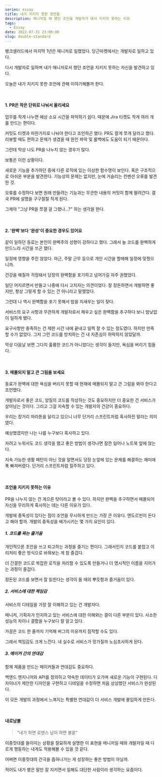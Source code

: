 ```yaml
---
series: essay
title: 내가 지키지 못한 조언들
description: 매니저일 때 했던 조언을 개발자가 돼서 지키지 못하는 이유
tags:
  - Essay
date: 2022-07-31 23:00:00
slug: double-standard
---
```


뱅크샐러드에서 마지막 1년은 매니저로 일했었다. 당근마켓에서는 개발자로 일하고 있다.

다시 개발자로 일하며 내가 매니저로서 했던 조언을 지키지 못하는 자신을 발견하고 있다.

오늘은 내가 지키지 못한 조언에 관해 이야기해볼까 한다.

<br/>

#### 1. PR은 작은 단위로 나눠서 올리세요

업무를 작게 나누면 예상 소요 시간을 파악하기 쉽다. 때문에 Jira 티켓도 작게 여러 개를 만드는 편이다.

커밋도 티켓과 마찬가지로 나눠야 한다고 조언하곤 했다. PR도 잘게 쪼개 달라고 했다. 리뷰할 때도 편하고 문제가 생겼을 때 원인 파악 및 롤백에도 도움이 되기 때문이다.

그런데 막상 나도 PR을 나누지 않는 경우가 많다.

보통은 이런 상황이다.

새로운 기능을 추가하던 중에 다른 로직에 있는 이상한 함수명이 보인다. 혹은 구조적으로 아쉬운 부분을 발견한다. 기능상의 문제는 없지만, 눈에 거슬리는 컨벤션 오류를 발견한 것.

오류를 수정하다 보면 원래 만들려는 기능과는 무관한 내용의 커밋이 함께 딸려간다. 결국 PR에 설명을 구구절절 적게 된다.

그제야 "그냥 PR을 쪼갤 걸 그랬나...?" 하는 생각을 한다.

<br/>

#### 2. '완벽'보다 '완성'이 중요한 경우도 있어요

같이 일하던 동료는 본인이 완벽주의 성향이 강하다고 했다. 그래서 늘 코드를 완벽하게 만드느라 시간을 쓰곤 했다.

일정에 영향을 주진 않았다. 야근, 주말 근무 등으로 개인 시간을 할애해 일정에 맞췄으니까.

건강을 해칠까 걱정돼서 당장의 완벽함을 포기하고 넘어가길 자주 권했었다.

일단 어지르면서 만들고 나중에 다시 고치자는 의견이었다. 잘 정돈하면서 개발하면 좋지만, 항상 그렇게 할 수 있는 건 아니라고 말했었다.

그런데 나 역시 완벽함을 포기 못해서 밤을 지새우는 일이 잦다.

서비스의 요구 사항과 무관하게 개발자로서 채우고 싶은 완벽함을 추구하다 보니 밤낮없이 일하게 됐다.

요구사항만 충족하는 건 제한 시간 내에 끝내고 일찍 잘 수 있는 정도였다. 하지만 만족할 수가 없었다. 그저 그런 코드를 방치하는 건 내 자존심이 허락하지 않았달까.

막상 다음날 보면 그다지 훌륭한 코드가 아니었다는 생각이 들지만, 욕심을 버리기 힘들다.

<br/>

#### 3. 매몰되지 말고 큰 그림을 보세요

동료가 완벽에 대한 욕심을 버리지 못할 때 현재에 매몰되지 말고 큰 그림을 봐야 한다고 조언했다.

개발자로서 좋은 코드, 양질의 코드를 작성하는 것도 중요하지만 더 중요한 건 서비스가 살아남는 것이다. 그리고 그걸 지속할 수 있는 개발자의 건강이 중요하다.

우리는 장거리 마라톤을 달리고 있으니 너무 단거리 스프린트처럼 혹사하진 말라는 의미였다.

예상했겠지만 나는 나를 누구보다 혹사하고 있다.

자려고 누워서도 코드 생각을 했고 좋은 방법이 생각나면 잠깐 일어나 노트북 앞에 앉는다.

지속 가능한 생활 패턴이 아닌 것을 알면서도 당장 눈앞에 있는 문제를 해결하는 재미에 푹 빠져버렸다. 단거리 스프린트처럼 질주하고 있다.

<br/>

#### 조언을 지키지 못하는 이유

PR을 나누지 않는 건 게으른 탓이라고 볼 수 있다. 하지만 완벽을 추구하면서 매몰되어 자신을 무리하게 혹사하는 데는 다른 이유가 있다.

개발에 중독성이 있다는 점이 조언을 무시하게 만드는 가장 큰 이유다. 엔도르핀이 돈다고 해야 할까. 개발의 중독성을 배가시키는 몇 가지 요인이 있다.

##### 1. 코드를 짜는 즐거움

개인적으론 초안을 쓰고 퇴고하는 과정을 즐기는 편이다. 그래서인지 코드를 붙잡고 이리저리 좋은 방식으로 바꿔보는 게 참 즐겁다.

더 간결한 코드로 복잡한 로직을 처리할 수 있도록 만들거나 더 명시적인 이름을 지어가는 과정이 즐겁다.

정돈된 코드를 보면서 잘 읽힌다는 생각이 들 때의 뿌듯함과 즐거움이 있다.

##### 2. 서비스에 대한 책임감

서비스의 디테일을 가장 잘 이해하고 있는 건 개발자다.

매니저, 기획자가 인지하고 있는 서비스에 대한 이해와는 결이 다른 부분이 있다. 사소한 성능의 차이나 결함을 누구보다 잘 알고 있다.

가끔은 코드 한 줄까지 기억해 버그의 이유까지 짐작할 수도 있다.

그래서 책임감도 크게 느낀다. 내 실수로 서비스가 망가질까 노심초사하게 된다.

##### 3. 메이커 간의 연대감

함께 제품을 만드는 메이커들과 연대감도 중요하다.

백엔드 엔지니어와 API를 정의하고 약속한 데이터가 오가며 새로운 기능이 구현된다. 디자이너가 제안한 디자인을 구현하고 디테일을 수정하면 처음 상상했던 서비스가 완성된다.

이 모든 개발의 과정에서 느껴지는 특별한 연대감이 더 서비스 개발에 몰입하게 만든다.

<br/>

#### 내로남불

> "내가 하면 로맨스 남이 하면 불륜"

이중잣대를 들이미는 상황을 절묘하게 설명한 이 표현을 매니저일 때와 개발자일 때 다르게 행동하는 내게도 적용해볼 수 있을 것 같다.

어쩌면 이중잣대의 간극을 좁혀나가는 게 성장하는 좋은 방법이 아닐까.

적어도 내가 뱉은 말만 잘 지키면서 일해도 대단한 사람이라 생각하는 요즘이다.
